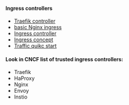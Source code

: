 #### Ingress controllers ####

* [Traefik controller](https://docs.traefik.io/v2.0/providers/kubernetes-crd/#traefik-ingressroute-definition)
* [basic Nginx ingress](https://kubernetes.io/docs/tasks/access-application-cluster/ingress-minikube/)
* [Ingress controller](https://kubernetes.io/docs/concepts/services-networking/ingress-controllers/)
* [Ingress concept](https://kubernetes.io/docs/concepts/services-networking/ingress/)
* [Traffic quikc start](https://docs.traefik.io/getting-started/quick-start/)

#### Look in CNCF list of trusted ingress controllers:
* Traefik
* HaProxy
* Nginx
* Envoy
* Instio